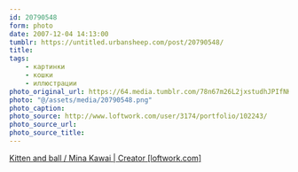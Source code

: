 ```yaml
---
id: 20790548
form: photo
date: 2007-12-04 14:13:00
tumblr: https://untitled.urbansheep.com/post/20790548/
title:
tags:
    - картинки
    - кошки
    - иллюстрации
photo_original_url: https://64.media.tumblr.com/78n67m26L2jxstudhJPIfNKZ_500.png
photo: "@/assets/media/20790548.png"
photo_caption:
photo_source: http://www.loftwork.com/user/3174/portfolio/102243/
photo_source_url:
photo_source_title:
---
```


<p><a href="http://www.loftwork.com/user/3174/portfolio/102243/">Kitten and ball / Mina Kawai | Creator [loftwork.com]</a></p>
